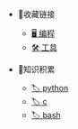 
* :link:收藏链接

  * [:desktop_computer: 编程](program.md)
  * [:hammer_and_wrench: 工具](tool.md)

* :memo:知识积累

    * [:label: python](python.md)
    * [:label: c](c.md)
    * [:label: bash](bash.md)
